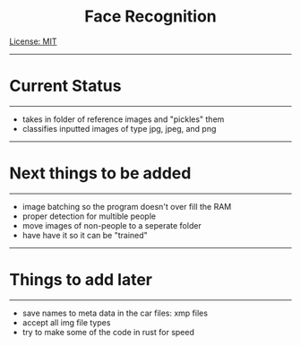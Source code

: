 <h1 align="center">Face Recognition</h1>

[License: MIT](https://img.shields.io/badge/License-MIT-yellow.svg)

---


# Current Status
---

- takes in folder of reference images and "pickles" them
- classifies inputted images of type jpg, jpeg, and png

---
# Next things to be added
---

- image batching so the program doesn't over fill the RAM
- proper detection for multible people
- move images of non-people to a seperate folder
- have have it so it can be "trained"

---
# Things to add later
---

- save names to meta data in the car files: xmp files
- accept all img file types
- try to make some of the code in rust for speed